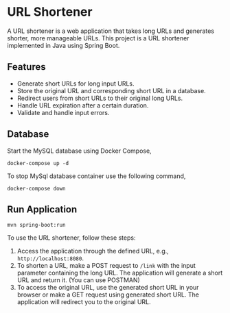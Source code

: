 # URL Shortener

A URL shortener is a web application that takes long URLs and generates shorter, more manageable URLs. This project is a URL shortener implemented in Java using Spring Boot.

## Features

- Generate short URLs for long input URLs.
- Store the original URL and corresponding short URL in a database.
- Redirect users from short URLs to their original long URLs.
- Handle URL expiration after a certain duration.
- Validate and handle input errors.

## Database

Start the MySQL database using Docker Compose,

```
docker-compose up -d
```

To stop MySql database container use the following command,

```
docker-compose down
```

## Run Application

```
mvn spring-boot:run
```

To use the URL shortener, follow these steps:

1. Access the application through the defined URL, e.g., `http://localhost:8080`.
2. To shorten a URL, make a POST request to `/link` with the input parameter containing the long URL. The application will generate a short URL and return it. (You can use POSTMAN)
3. To access the original URL, use the generated short URL in your browser or make a GET request using generated short URL. The application will redirect you to the original URL.
